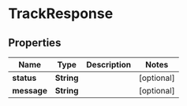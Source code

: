 

# TrackResponse


## Properties

| Name | Type | Description | Notes |
|------------ | ------------- | ------------- | -------------|
|**status** | **String** |  |  [optional] |
|**message** | **String** |  |  [optional] |



